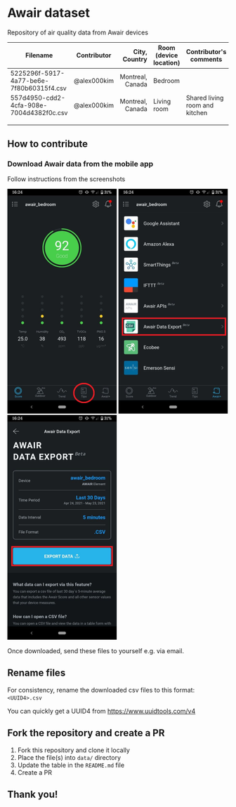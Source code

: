 # Awair dataset
Repository of air quality data from Awair devices

| Filename                                 | Contributor |    City, Country | Room (device location) | Contributor's comments         |
| ---------------------------------------- | :---------: | ---------------: | ---------------------- | ------------------------------ |
| 5225296f-5917-4a77-be6e-7f80b60315f4.csv | @alex000kim | Montreal, Canada | Bedroom                |                                |
| 557d4950-cdd2-4cfa-908e-7004d4382f0c.csv | @alex000kim | Montreal, Canada | Living room            | Shared living room and kitchen |
|                                          |             |                  |                        |                                |
|                                          |             |                  |                        |                                |
|                                          |             |                  |                        |                                |



## How to contribute

### Download Awair data from the mobile app

Follow instructions from the screenshots

<img src="screenshots/1.jpg?raw=true" alt="Alt text" style="zoom:50%;" />

<img src="screenshots/2.jpg?raw=true" alt="Alt text" style="zoom:50%;" />

<img src="screenshots/3.jpg?raw=true" alt="Alt text" style="zoom:50%;" />

Once downloaded, send these files to yourself e.g. via email.



## Rename files 

For consistency, rename the downloaded csv files to this format: `<UUID4>.csv`

You can quickly get a UUID4 from https://www.uuidtools.com/v4

## Fork the repository and create a PR

1. Fork this repository and clone it locally
2. Place the file(s) into `data/` directory
3. Update the table in the `README.md` file
4. Create a PR 



## Thank you! 



